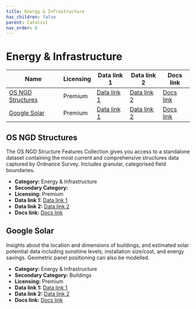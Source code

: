 ```yaml
---
title: Energy & Infrastructure
has_children: false
parent: Catalist
nav_order: 6
---
```


# Energy & Infrastructure

| Name                                    | Licensing | Data link 1                                                                          | Data link 2     | Docs link                                                                    |
| --------------------------------------- | --------- | ------------------------------------------------------------------------------------ | --------------- | ---------------------------------------------------------------------------- |
| [OS NGD Structures](#os-ngd-structures) | Premium   | [Data link 1](https://www.ordnancesurvey.co.uk/products/os-ngd-api-features#get)     | [Data link 2]() | [Docs link](https://docs.os.uk/osngd/data-structure/structures)              |
| [Google Solar](#google-solar)           | Premium   | [Data link 1](https://developers.google.com/maps/documentation/solar/reference/rest) | [Data link 2]() | [Docs link](https://developers.google.com/maps/documentation/solar/overview) |

## OS NGD Structures

The OS NGD Structure Features Collection gives you access to a standalone dataset containing the most current and comprehensive structures data captured by Ordnance Survey. Includes granular, categorised field boundaries.

- **Category:** Energy & Infrastructure
- **Secondary Category:** 
- **Licensing:** Premium
- **Data link 1:** [Data link 1](https://www.ordnancesurvey.co.uk/products/os-ngd-api-features#get)
- **Data link 2:** [Data link 2]()
- **Docs link:** [Docs link](https://docs.os.uk/osngd/data-structure/structures)



## Google Solar

Insights about the location and dimensions of buildings, and estimated solar poteintial data including sunshine levels, installation size/cost, and energy savings. Geometric panel positioning can also be modelled.

- **Category:** Energy & Infrastructure
- **Secondary Category:** Buildings
- **Licensing:** Premium
- **Data link 1:** [Data link 1](https://developers.google.com/maps/documentation/solar/reference/rest)
- **Data link 2:** [Data link 2]()
- **Docs link:** [Docs link](https://developers.google.com/maps/documentation/solar/overview)
